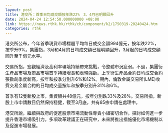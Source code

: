 ```yaml
---
layout: post
title: 港交所：首季日均成交額按年跌22%　3、4月已明顯回升
date: 2024-04-24 12:54:50.000000000 +08:00
link: https://news.rthk.hk/rthk/ch/component/k2/1750319-20240424.htm
categories: rthk
---
```


港交所公布，今年首季現貨市場標題平均每日成交金額994億元，按年跌22%，按季升9%。集團指，3月和4月的日均成交額已經明顯回升，3月起的日均成交額回升至千億元水平。

交易所指，宏觀經濟及高利率環境持續帶來挑戰，令整體市況疲弱。不過，集團衍生產品市場及商品市場首季持續增長和表現強勁。上季衍生產品合約日均成交合約張數創季度新高，按年和按季分別升6%和12%。期內，倫敦金屬交易所(LME)收費交易金屬合約的日均成交量按年和按季分別升31%和6%。

首季有12隻新股上市，集資額共48億元，按年分別跌33%及28%。交易所指，新股上市申請數目仍然保持穩健，截至3月底，共有85宗申請在處理中。

港交所說，繼續與政府的促進股票市場流動性專責小組密切合作，探討如何進一步提升香港市場吸引力。多項改革建議正在研究中，未來將推出措施優化市場機制以及促進市場發展。
